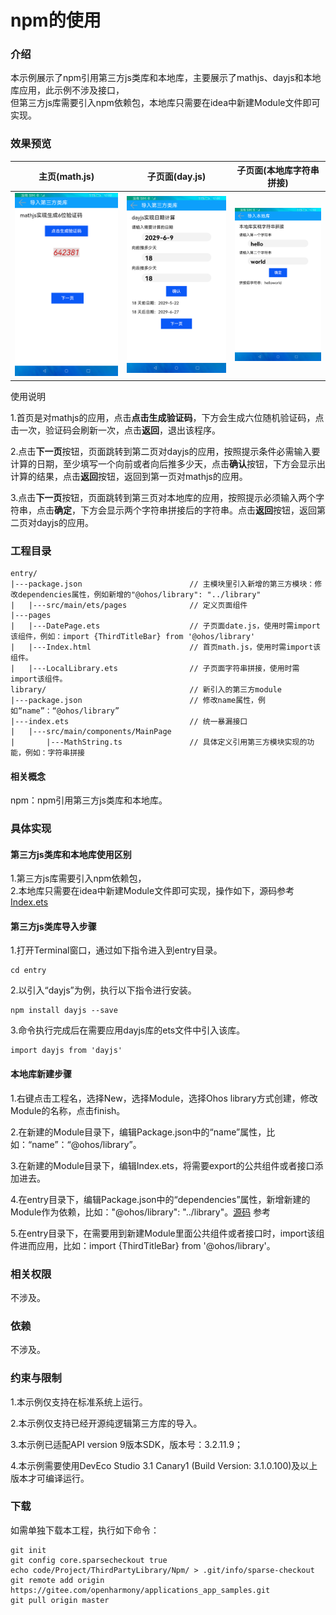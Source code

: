 # npm的使用

### 介绍

本示例展示了npm引用第三方js类库和本地库，主要展示了mathjs、dayjs和本地库应用，此示例不涉及接口，  
但第三方js库需要引入npm依赖包，本地库只需要在idea中新建Module文件即可实现。


### 效果预览
|主页(math.js)|子页面(day.js)|子页面(本地库字符串拼接)|
|---      |---      |---      |
|![](./screenshots/device/index.png)|![](./screenshots/device/date_page.png)|![](./screenshots/device/local_library.png)|

使用说明

1.首页是对mathjs的应用，点击**点击生成验证码**，下方会生成六位随机验证码，点击一次，验证码会刷新一次，点击**返回**，退出该程序。

2.点击**下一页**按钮，页面跳转到第二页对dayjs的应用，按照提示条件必需输入要计算的日期，至少填写一个向前或者向后推多少天，点击**确认**按钮，下方会显示出计算的结果，点击**返回**按钮，返回到第一页对mathjs的应用。

3.点击**下一页**按钮，页面跳转到第三页对本地库的应用，按照提示必须输入两个字符串，点击**确定**，下方会显示两个字符串拼接后的字符串。点击**返回**按钮，返回第二页对dayjs的应用。

### 工程目录

```
entry/
|---package.json                        // 主模块里引入新增的第三方模块：修改dependencies属性，例如新增的"@ohos/library": "../library"               
|   |---src/main/ets/pages              // 定义页面组件
|---pages
|   |---DatePage.ets                    // 子页面date.js，使用时需import该组件，例如：import {ThirdTitleBar} from '@ohos/library'
|   |---Index.html                      // 首页math.js，使用时需import该组件。
|   |---LocalLibrary.ets                // 子页面字符串拼接，使用时需import该组件。
library/                                // 新引入的第三方module
|---package.json                        // 修改name属性，例如“name”：“@ohos/library”
|---index.ets                           // 统一暴漏接口
|   |---src/main/components/MainPage    
|       |---MathString.ts               // 具体定义引用第三方模块实现的功能，例如：字符串拼接
``` 

#### 相关概念

npm：npm引用第三方js类库和本地库。

### 具体实现
#### 第三方js类库和本地库使用区别

1.第三方js库需要引入npm依赖包，  
2.本地库只需要在idea中新建Module文件即可实现，操作如下，源码参考[Index.ets](https://gitee.com/openharmony/applications_app_samples/blob/master/code/Project/ThirdPartyLibrary/Npm/entry/src/main/ets/pages/Index.ets)

#### 第三方js类库导入步骤

1.打开Terminal窗口，通过如下指令进入到entry目录。

    cd entry

2.以引入“dayjs”为例，执行以下指令进行安装。

    npm install dayjs --save

3.命令执行完成后在需要应用dayjs库的ets文件中引入该库。

    import dayjs from 'dayjs'

#### 本地库新建步骤

1.右键点击工程名，选择New，选择Module，选择Ohos library方式创建，修改Module的名称，点击finish。

2.在新建的Module目录下，编辑Package.json中的“name”属性，比如：“name”：“@ohos/library”。

3.在新建的Module目录下，编辑Index.ets，将需要export的公共组件或者接口添加进去。

4.在entry目录下，编辑Package.json中的“dependencies”属性，新增新建的Module作为依赖，比如："@ohos/library": "../library"。[源码](https://gitee.com/openharmony/applications_app_samples/blob/master/code/Project/ThirdPartyLibrary/Npm/entry/package.json) 参考

5.在entry目录下，在需要用到新建Module里面公共组件或者接口时，import该组件进而应用，比如：import {ThirdTitleBar} from '@ohos/library'。

### 相关权限

不涉及。

### 依赖

不涉及。

### 约束与限制

1.本示例仅支持在标准系统上运行。

2.本示例仅支持已经开源纯逻辑第三方库的导入。

3.本示例已适配API version 9版本SDK，版本号：3.2.11.9；

4.本示例需要使用DevEco Studio 3.1 Canary1 (Build Version: 3.1.0.100)及以上版本才可编译运行。

### 下载

如需单独下载本工程，执行如下命令：

````
git init
git config core.sparsecheckout true
echo code/Project/ThirdPartyLibrary/Npm/ > .git/info/sparse-checkout
git remote add origin https://gitee.com/openharmony/applications_app_samples.git
git pull origin master
````
